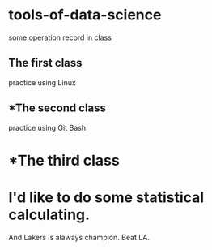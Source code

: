 # tools-of-data-science
some operation record in class

The first class
---
practice using Linux

*The second class
---
practice using Git Bash

*The third class
===


I'd like to do some statistical calculating.
===
And
Lakers is alaways champion.
Beat LA.
